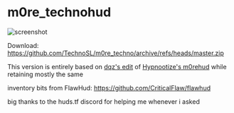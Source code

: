 # m0re_technohud

![screenshot](https://user-images.githubusercontent.com/41777800/220428142-b445cf63-f35b-4142-8b56-8285d3229e1b.jpg)

Download: https://github.com/TechnoSL/m0re_techno/archive/refs/heads/master.zip

This version is entirely based on [dqz's edit](https://github.com/irodionr/dqz_hud/tree/m0re) of [Hypnootize's m0rehud](https://github.com/Hypnootize/m0rehud) while retaining mostly the same

inventory bits from FlawHud: https://github.com/CriticalFlaw/flawhud

big thanks to the huds.tf discord for helping me whenever i asked
